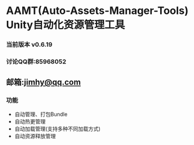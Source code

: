 # AAMT(Auto-Assets-Manager-Tools) Unity自动化资源管理工具

### 当前版本 v0.6.19

### 讨论QQ群:85968052
## 邮箱:jimhy@qq.com

### 功能

- 自动管理、打包Bundle
- 自动热更管理
- 自动加载管理(支持多种不同加载方式)
- 自动资源释放管理